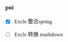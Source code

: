 <span  style="font-family: Simsun,serif; font-size: 17px; ">

### poi

- [x] Excle 整合spring
- [ ] Excle 转换 markdown


</span>